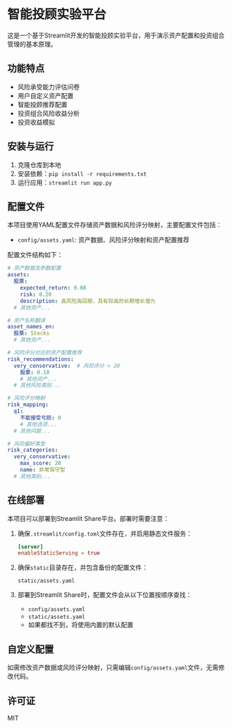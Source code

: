 # 智能投顾实验平台

这是一个基于Streamlit开发的智能投顾实验平台，用于演示资产配置和投资组合管理的基本原理。

## 功能特点

- 风险承受能力评估问卷
- 用户自定义资产配置
- 智能投顾推荐配置
- 投资组合风险收益分析
- 投资收益模拟

## 安装与运行

1. 克隆仓库到本地
2. 安装依赖：`pip install -r requirements.txt`
3. 运行应用：`streamlit run app.py`

## 配置文件

本项目使用YAML配置文件存储资产数据和风险评分映射，主要配置文件包括：

- `config/assets.yaml`: 资产数据、风险评分映射和资产配置推荐

配置文件结构如下：

```yaml
# 资产数据及参数配置
assets:
  股票:
    expected_return: 0.08
    risk: 0.20
    description: 高风险高回报，具有较高的长期增长潜力
  # 其他资产...

# 资产名称翻译
asset_names_en:
  股票: Stocks
  # 其他资产...

# 风险评分对应的资产配置推荐
risk_recommendations:
  very_conservative:  # 风险评分 < 20
    股票: 0.10
    # 其他资产...
  # 其他风险类别...

# 风险评分映射
risk_mapping:
  q1:
    不能接受亏损: 0
    # 其他选项...
  # 其他问题...

# 风险偏好类型
risk_categories:
  very_conservative:
    max_score: 20
    name: 非常保守型
  # 其他类别...
```

## 在线部署

本项目可以部署到Streamlit Share平台。部署时需要注意：

1. 确保`.streamlit/config.toml`文件存在，并启用静态文件服务：
   ```toml
   [server]
   enableStaticServing = true
   ```

2. 确保`static`目录存在，并包含备份的配置文件：
   ```
   static/assets.yaml
   ```

3. 部署到Streamlit Share时，配置文件会从以下位置按顺序查找：
   - `config/assets.yaml`
   - `static/assets.yaml`
   - 如果都找不到，将使用内置的默认配置

## 自定义配置

如需修改资产数据或风险评分映射，只需编辑`config/assets.yaml`文件，无需修改代码。

## 许可证

MIT 